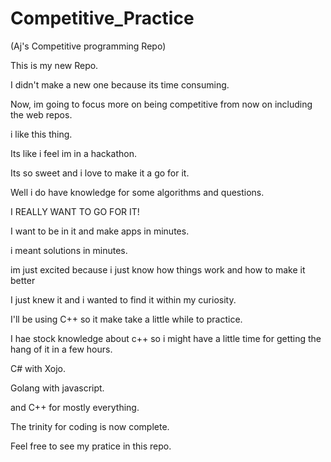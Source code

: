 # Competitive_Practice
(Aj's Competitive programming Repo)

This is my new Repo.

I didn't make a new one because its time consuming.

Now, im going to focus more on being competitive from now on including the web repos.

i like this thing.

Its like i feel im in a hackathon.

Its so sweet and i love to make it a go for it.

Well i do have knowledge for some algorithms and questions.

I REALLY WANT TO GO FOR IT!

I want to be in it and make apps in minutes.

i meant solutions in minutes.

im just excited because i just know how things work and how to make it better

I just knew it and i wanted to find it within my curiosity.

I'll be using C++ so it make take a little while to practice.

I hae stock knowledge about c++ so i might have a little time for getting the hang of it in a few hours.

C# with Xojo. 

Golang with javascript. 

and C++ for mostly everything.

The trinity for coding is now complete.

Feel free to see my pratice in this repo.













